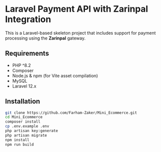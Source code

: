 # Laravel Payment API with Zarinpal Integration

This is a Laravel-based skeleton project that includes support for payment processing using the **Zarinpal** gateway.

## Requirements

- PHP ^8.2
- Composer
- Node.js & npm (for Vite asset compilation)
- MySQL
- Laravel 12.x

## Installation

```bash
git clone https://github.com/Farham-Zaker/Mini_Ecommerce.git
cd Mini_Ecommerce
composer install
cp .env.example .env
php artisan key:generate
php artisan migrate
npm install
npm run build
